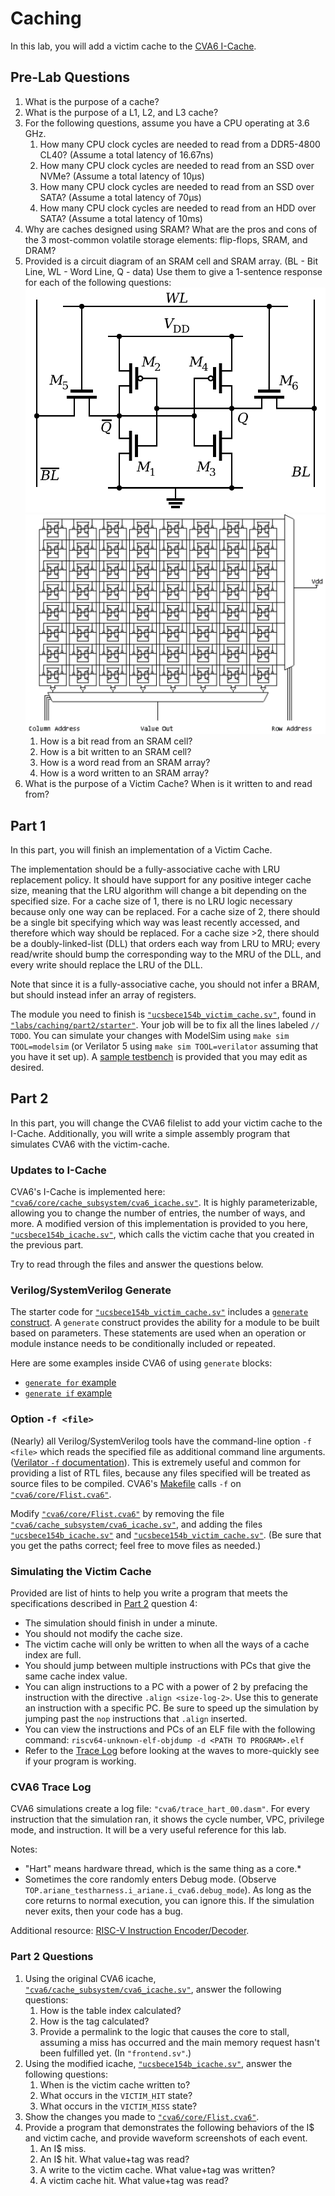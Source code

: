 
# Caching

In this lab, you will add a victim cache to the [CVA6 I-Cache](https://github.com/openhwgroup/cva6/blob/b44a696bbead23dafb068037eff00a90689d4faf/core/cache_subsystem/cva6_icache.sv).

## Pre-Lab Questions

1. What is the purpose of a cache?
2. What is the purpose of a L1, L2, and L3 cache?
3. For the following questions, assume you have a CPU operating at 3.6 GHz.
    1. How many CPU clock cycles are needed to read from a DDR5-4800 CL40? (Assume a total latency of 16.67ns)
    2. How many CPU clock cycles are needed to read from an SSD over NVMe? (Assume a total latency of 10&mu;s)
    3. How many CPU clock cycles are needed to read from an SSD over SATA? (Assume a total latency of 70&mu;s)
    4. How many CPU clock cycles are needed to read from an HDD over SATA? (Assume a total latency of 10ms)
4. Why are caches designed using SRAM? What are the pros and cons of the 3 most-common volatile storage elements: flip-flops, SRAM, and DRAM?
5. Provided is a circuit diagram of an SRAM cell and SRAM array. (BL - Bit Line, WL - Word Line, Q - data) Use them to give a 1-sentence response for each of the following questions:
    [![SRAM Cell 6T](./caching/figures/SRAM_Cell_6T.svg)](https://en.wikipedia.org/wiki/Static_random-access_memory)
    [![SRAM Array](./caching/figures/SRAM_Array.png)](http://www.barth-dev.de/knowledge-corner/digital-design/memory-array-architectures/)
    1. How is a bit read from an SRAM cell?
    2. How is a bit written to an SRAM cell?
    3. How is a word read from an SRAM array?
    4. How is a word written to an SRAM array?
6. What is the purpose of a Victim Cache? When is it written to and read from?

## Part 1

In this part, you will finish an implementation of a Victim Cache.

The implementation should be a fully-associative cache with LRU replacement policy. It should have support for any positive integer cache size, meaning that the LRU algorithm will change a bit depending on the specified size. For a cache size of 1, there is no LRU logic necessary because only one way can be replaced. For a cache size of 2, there should be a single bit specifying which way was least recently accessed, and therefore which way should be replaced. For a cache size >2, there should be a doubly-linked-list (DLL) that orders each way from LRU to MRU; every read/write should bump the corresponding way to the MRU of the DLL, and every write should replace the LRU of the DLL.

Note that since it is a fully-associative cache, you should not infer a BRAM, but should instead infer an array of registers.

The module you need to finish is [`"ucsbece154b_victim_cache.sv"`](https://github.com/sifferman/labs-with-cva6/blob/main/labs/caching/part2/starter/ucsbece154b_victim_cache.sv), found in [`"labs/caching/part2/starter"`](https://github.com/sifferman/labs-with-cva6/tree/main/labs/caching/part2/starter). Your job will be to fix all the lines labeled `// TODO`. You can simulate your changes with ModelSim using `make sim TOOL=modelsim` (or Verilator 5 using `make sim TOOL=verilator` assuming that you have it set up). A [sample testbench](https://github.com/sifferman/labs-with-cva6/blob/main/labs/caching/part2/starter/tb/victim_cache_tb.sv) is provided that you may edit as desired.

## Part 2

In this part, you will change the CVA6 filelist to add your victim cache to the I-Cache. Additionally, you will write a simple assembly program that simulates CVA6 with the victim-cache.

### Updates to I-Cache

CVA6's I-Cache is implemented here: [`"cva6/core/cache_subsystem/cva6_icache.sv"`](https://github.com/openhwgroup/cva6/blob/b44a696bbead23dafb068037eff00a90689d4faf/core/cache_subsystem/cva6_icache.sv). It is highly parameterizable, allowing you to change the number of entries, the number of ways, and more. A modified version of this implementation is provided to you here, [`"ucsbece154b_icache.sv"`](https://github.com/sifferman/labs-with-cva6/blob/main/labs/caching/part2/ucsbece154b_icache.sv), which calls the victim cache that you created in the previous part.

Try to read through the files and answer the questions below.

### Verilog/SystemVerilog Generate

The starter code for [`"ucsbece154b_victim_cache.sv"`](https://github.com/sifferman/labs-with-cva6/blob/main/labs/caching/part2/starter/ucsbece154b_victim_cache.sv) includes a [`generate` construct](https://www.chipverify.com/verilog/verilog-generate-block). A `generate` construct provides the ability for a module to be built based on parameters. These statements are used when an operation or module instance needs to be conditionally included or repeated.

Here are some examples inside CVA6 of using `generate` blocks:

* [`generate for` example](https://github.com/openhwgroup/cva6/blob/b44a696bbead23dafb068037eff00a90689d4faf/core/alu.sv#L42-L50)
* [`generate if` example](https://github.com/openhwgroup/cva6/blob/b44a696bbead23dafb068037eff00a90689d4faf/core/cva6.sv#L328-L338)

### Option `-f <file>`

(Nearly) all Verilog/SystemVerilog tools have the command-line option `-f <file>` which reads the specified file as additional command line arguments. ([Verilator `-f` documentation](https://veripool.org/guide/latest/exe_verilator.html#cmdoption-0)). This is extremely useful and common for providing a list of RTL files, because any files specified will be treated as source files to be compiled. CVA6's [Makefile](https://github.com/openhwgroup/cva6/blob/b44a696bbead23dafb068037eff00a90689d4faf/Makefile#L542) calls `-f` on [`"cva6/core/Flist.cva6"`](https://github.com/openhwgroup/cva6/blob/b44a696bbead23dafb068037eff00a90689d4faf/core/Flist.cva6).

Modify [`"cva6/core/Flist.cva6"`](https://github.com/openhwgroup/cva6/blob/b44a696bbead23dafb068037eff00a90689d4faf/core/Flist.cva6) by removing the file [`"cva6/cache_subsystem/cva6_icache.sv"`](https://github.com/openhwgroup/cva6/blob/b44a696bbead23dafb068037eff00a90689d4faf/core/cache_subsystem/cva6_icache.sv), and adding the files [`"ucsbece154b_icache.sv"`](https://github.com/sifferman/labs-with-cva6/blob/main/labs/caching/part2/ucsbece154b_icache.sv) and [`"ucsbece154b_victim_cache.sv"`](https://github.com/sifferman/labs-with-cva6/blob/main/labs/caching/part2/starter/ucsbece154b_victim_cache.sv). (Be sure that you get the paths correct; feel free to move files as needed.)

### Simulating the Victim Cache

Provided are list of hints to help you write a program that meets the specifications described in [Part 2](#part-2-questions) question 4:

* The simulation should finish in under a minute.
* You should not modify the cache size.
* The victim cache will only be written to when all the ways of a cache index are full.
* You should jump between multiple instructions with PCs that give the same cache index value.
* You can align instructions to a PC with a power of 2 by prefacing the instruction with the directive `.align <size-log-2>`. Use this to generate an instruction with a specific PC. Be sure to speed up the simulation by jumping past the `nop` instructions that `.align` inserted.
* You can view the instructions and PCs of an ELF file with the following command: `riscv64-unknown-elf-objdump -d <PATH TO PROGRAM>.elf`
* Refer to the [Trace Log](#cva6-trace-log) before looking at the waves to more-quickly see if your program is working.

### CVA6 Trace Log

CVA6 simulations create a log file: `"cva6/trace_hart_00.dasm"`. For every instruction that the simulation ran, it shows the cycle number, VPC, privilege mode, and instruction. It will be a very useful reference for this lab.

Notes:

* "Hart" means hardware thread, which is the same thing as a core.*
* Sometimes the core randomly enters Debug mode. (Observe `TOP.ariane_testharness.i_ariane.i_cva6.debug_mode`). As long as the core returns to normal execution, you can ignore this. If the simulation never exits, then your code has a bug.

Additional resource: [RISC-V Instruction Encoder/Decoder](https://luplab.gitlab.io/rvcodecjs/).

### Part 2 Questions

1. Using the original CVA6 icache, [`"cva6/cache_subsystem/cva6_icache.sv"`](https://github.com/openhwgroup/cva6/blob/b44a696bbead23dafb068037eff00a90689d4faf/core/cache_subsystem/cva6_icache.sv), answer the following questions:
    1. How is the table index calculated?
    2. How is the tag calculated?
    3. Provide a permalink to the logic that causes the core to stall, assuming a miss has occurred and the main memory request hasn't been fulfilled yet. (In `"frontend.sv"`.)
2. Using the modified icache, [`"ucsbece154b_icache.sv"`](https://github.com/sifferman/labs-with-cva6/blob/main/labs/caching/part2/ucsbece154b_icache.sv), answer the following questions:
    1. When is the victim cache written to?
    2. What occurs in the `VICTIM_HIT` state?
    3. What occurs in the `VICTIM_MISS` state?
3. Show the changes you made to [`"cva6/core/Flist.cva6"`](https://github.com/openhwgroup/cva6/blob/b44a696bbead23dafb068037eff00a90689d4faf/core/Flist.cva6).
4. Provide a program that demonstrates the following behaviors of the I$ and victim cache, and provide waveform screenshots of each event.
    1. An I$ miss.
    2. An I$ hit. What value+tag was read?
    3. A write to the victim cache. What value+tag was written?
    4. A victim cache hit. What value+tag was read?
